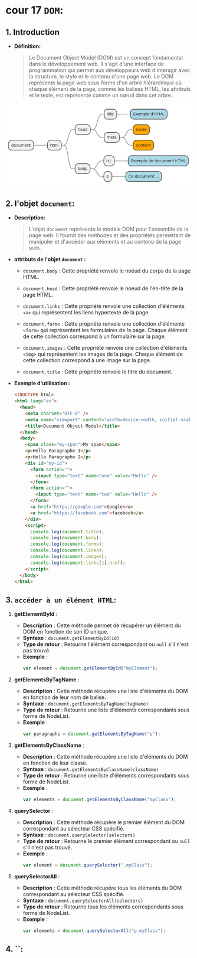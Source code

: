 # cour 17 **`DOM`:**

## 1. **Introduction**

- **Définition:**

  > Le Document Object Model (DOM) est un concept fondamental dans le développement web. Il s'agit d'une interface de programmation qui permet aux développeurs web d'interagir avec la structure, le style et le contenu d'une page web. Le DOM représente la page web sous forme d'un arbre hiérarchique où chaque élément de la page, comme les balises HTML, les attributs et le texte, est représenté comme un nœud dans cet arbre.

![alt text](images/image.png)

## 2. **l'objet `document`:**

- **Description:**

  > L'objet `document` représente le modèle DOM pour l'ensemble de la page web. Il fournit des méthodes et des propriétés permettant de manipuler et d'accéder aux éléments et au contenu de la page web.

- **attributs de l'objet `document` :**

  - `document.body` : Cette propriété renvoie le noeud du corps de la page HTML.

  - `document.head` : Cette propriété renvoie le noeud de l'en-tête de la page HTML.

  - `document.links` : Cette propriété renvoie une collection d'éléments `<a>` qui représentent les liens hypertexte de la page.

  - `document.forms` : Cette propriété renvoie une collection d'éléments `<form>` qui représentent les formulaires de la page. Chaque élément de cette collection correspond à un formulaire sur la page.

  - `document.images` : Cette propriété renvoie une collection d'éléments `<img>` qui représentent les images de la page. Chaque élément de cette collection correspond à une image sur la page.

  - `document.title` : Cette propriété renvoie le titre du document.

- **Exemple d'utilisation :**

  ```html
  <!DOCTYPE html>
  <html lang="en">
    <head>
      <meta charset="UTF-8" />
      <meta name="viewport" content="width=device-width, initial-scale=1.0" />
      <title>Document Object Model</title>
    </head>
    <body>
      <span class="my-span">My span</span>
      <p>Hello Paragraphe 1</p>
      <p>Hello Paragraphe 2</p>
      <div id="my-id">
        <form action="">
          <input type="text" name="one" value="Hello" />
        </form>
        <form action="">
          <input type="text" name="two" value="Hello" />
        </form>
        <a href="https://google.com">Google</a>
        <a href="https://facebook.com">facebook</a>
      </div>
      <script>
        console.log(document.title);
        console.log(document.body);
        console.log(document.forms);
        console.log(document.links);
        console.log(document.images);
        console.log(document.links[1].href);
      </script>
    </body>
  </html>
  ```

## 3. **`accéder à un élément HTML`:**

1. **getElementById** :

   - **Description** : Cette méthode permet de récupérer un élément du DOM en fonction de son ID unique.
   - **Syntaxe** : `document.getElementById(id)`
   - **Type de retour** : Retourne l'élément correspondant ou `null` s'il n'est pas trouvé.
   - **Exemple** :
     ```javascript
     var element = document.getElementById("myElement");
     ```

2. **getElementsByTagName** :

   - **Description** : Cette méthode récupère une liste d'éléments du DOM en fonction de leur nom de balise.
   - **Syntaxe** : `document.getElementsByTagName(tagName)`
   - **Type de retour** : Retourne une liste d'éléments correspondants sous forme de NodeList.
   - **Exemple** :
     ```javascript
     var paragraphs = document.getElementsByTagName("p");
     ```

3. **getElementsByClassName** :

   - **Description** : Cette méthode récupère une liste d'éléments du DOM en fonction de leur classe.
   - **Syntaxe** : `document.getElementsByClassName(className)`
   - **Type de retour** : Retourne une liste d'éléments correspondants sous forme de NodeList.
   - **Exemple** :
     ```javascript
     var elements = document.getElementsByClassName("myClass");
     ```

4. **querySelector** :

   - **Description** : Cette méthode récupère le premier élément du DOM correspondant au sélecteur CSS spécifié.
   - **Syntaxe** : `document.querySelector(selectors)`
   - **Type de retour** : Retourne le premier élément correspondant ou `null` s'il n'est pas trouvé.
   - **Exemple** :
     ```javascript
     var element = document.querySelector(".myClass");
     ```

5. **querySelectorAll** :
   - **Description** : Cette méthode récupère tous les éléments du DOM correspondant au sélecteur CSS spécifié.
   - **Syntaxe** : `document.querySelectorAll(selectors)`
   - **Type de retour** : Retourne tous les éléments correspondants sous forme de NodeList.
   - **Exemple** :
     ```javascript
     var elements = document.querySelectorAll("p.myClass");
     ```

## 4. **``:**
